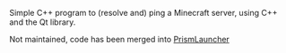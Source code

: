 Simple C++ program to (resolve and) ping a Minecraft server, using C++ and the Qt library.

Not maintained, code has been merged into [PrismLauncher](https://github.com/PrismLauncher/PrismLauncher)
